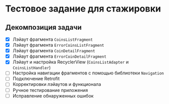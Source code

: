 # Тестовое задание для стажировки

## Декомпозиция задачи

- [x] Лэйаут фрагмента `CoinsListFragment`
- [x] Лэйаут фрагмента `ErrorCoinsListFragment`
- [x] Лэйаут фрагмента `CoinDetailFragment`
- [x] Лэйаут фрагмента `ErrorCoinDetailFragment` 
- [x] Лэйаут и настройка RecyclerView (`CoinsListAdapter` и `CoinsListHandler`)
- [ ] Настройка навигации фрагментов с помощью библиотеки `Navigation`
- [ ] Подключение Retrofit
- [ ] Корректировки лэйаутов и функционала
- [ ] Ручное тестирование приложения 
- [ ] Исправление обнаруженных ошибок
